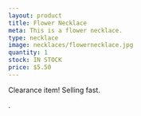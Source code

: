 ```yaml
---
layout: product
title: Flower Necklace
meta: This is a flower necklace. 
type: necklace
image: necklaces/flowernecklace.jpg
quantity: 1
stock: IN STOCK
price: $5.50
---
```


Clearance item! Selling fast. 

.